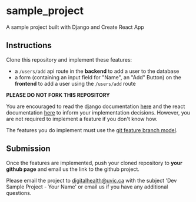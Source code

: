# sample_project
A sample project built with Django and Create React App

## Instructions
Clone this repository and implement these features:
- a `/users/add` api route in the **backend** to add a user to the database
- a form (containing an input field for "Name", an "Add" Button) on the **frontend** to add a user using the `/users/add` route

**PLEASE DO NOT FORK THIS REPOSITORY**

You are encouraged to read the django documentation [here](https://docs.djangoproject.com/en/3.0/intro/) and the react documentation [here](https://reactjs.org/docs/react-api.html) to inform your implementation decisions. However, you are not required to implement a feature if you don't know how.

The features you do implement must use the [git feature branch model](https://www.atlassian.com/git/tutorials/comparing-workflows/feature-branch-workflow). 

## Submission

Once the features are implemented, push your cloned repository to **your github page** and email us the link to the github project. 

Please email the project to digitalhealth@uvic.ca with the subject 'Dev Sample Project - Your Name' or email us if you have any additional questions.
